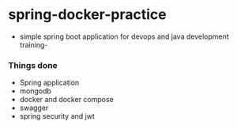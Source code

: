 # spring-docker-practice
- simple spring boot application for devops and java development training-
 
### Things done
- Spring application
- mongodb
- docker and docker compose
- swagger
- spring security and jwt
